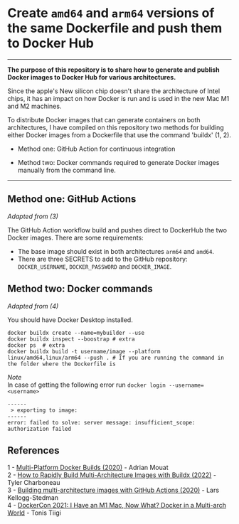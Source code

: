 # Create `amd64` and `arm64` versions of the same Dockerfile and push them to Docker Hub

---

**The purpose of this repository is to share how to generate and publish Docker images to Docker Hub for various architectures.**

Since the apple's New silicon chip doesn't share the architecture of Intel chips, it has an impact on how Docker is run and is used in the new Mac M1 and M2 machines.

To distribute Docker images that can generate containers on both architectures, I have compiled on this repository two methods for building either Docker images from a Dockerfile that use the command 'buildx' (1, 2).

- Method one: GitHub Action for continuous integration

- Method two: Docker commands required to generate Docker images manually from the command line. 

---

## Method one: GitHub Actions
*Adapted from (3)*

The GitHub Action workflow build and pushes direct to DockerHub the two Docker images. 
There are some requirements:
- The base image should exist in both architectures `arm64` and `amd64`.
- There are three SECRETS to add to the GitHub repository: `DOCKER_USERNAME`, `DOCKER_PASSWORD` and `DOCKER_IMAGE`.

## Method two: Docker commands
*Adapted from (4)*  

You should have Docker Desktop installed.

``` 
docker buildx create --name=mybuilder --use  
docker buildx inspect --boostrap # extra
docker ps  # extra
docker buildx build -t username/image --platform linux/amd64,linux/arm64 --push . # If you are running the command in the folder where the Dockerfile is
```
*Note*  
In case of getting the following error run `docker login --username=<username>`  
```
------
 > exporting to image:
------
error: failed to solve: server message: insufficient_scope: authorization failed
```


## References
1 - [Multi-Platform Docker Builds (2020)](https://www.docker.com/blog/multi-platform-docker-builds/) - Adrian Mouat  
2 - [How to Rapidly Build Multi-Architecture Images with Buildx (2022)](https://www.docker.com/blog/how-to-rapidly-build-multi-architecture-images-with-buildx/) - Tyler Charboneau  
3 - [Building multi-architecture images with GitHub Actions (2020)](https://blog.oddbit.com/post/2020-09-25-building-multi-architecture-im/) - Lars Kellogg-Stedman    
4 - [DockerCon 2021: I Have an M1 Mac, Now What? Docker in a Multi-arch World](https://www.youtube.com/watch?v=pvaQcMrvMJo) - Tonis Tiigi  

